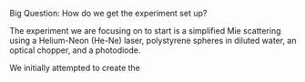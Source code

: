 Big Question: How do we get the experiment set up?

The experiment we are focusing on to start is a simplified Mie scattering using a Helium-Neon (He-Ne) laser, polystyrene spheres in diluted water, an optical chopper, and a photodiode. 

We initially attempted to create the 